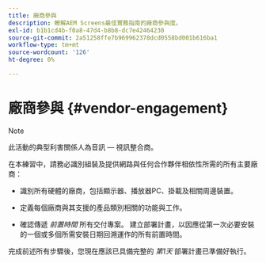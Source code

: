 ```yaml
---
title: 廠商參與
description: 瞭解AEM Screens最佳實務指南的廠商參與度。
exl-id: b1b1cd4b-f0a8-47d4-b8b8-dc7e42464230
source-git-commit: 2a51258ffe7b969962378dcd0558bd001b616ba1
workflow-type: tm+mt
source-wordcount: '126'
ht-degree: 0%

---
```


# 廠商參與 {#vendor-engagement}

>[!NOTE]
>此活動的典型利害關係人為音訊 — 視訊整合商。

在本練習中，請務必識別組裝及提供網路與任何合作夥伴相依性所需的所有主要廠商：

* 識別所有硬體的廠商，包括顯示器、播放器PC、掛載及相關周邊裝置。

* 定義每個廠商與其支援的產品類別相關的功能與工作。

* 確認傳遞 *前置時間* 所有交付專案。 建立部署計畫，以因應從第一次必要安裝的一個或多個所需安裝日期回溯運作的所有前置時間。

完成前述所有步驟後，您現在應該已具備完整的 *第1天* 部署計畫已準備好執行。
